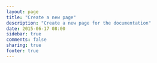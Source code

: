 ```yaml
---
layout: page
title: "Create a new page"
description: "Create a new page for the documentation"
date: 2015-06-17 08:00
sidebar: true
comments: false
sharing: true
footer: true
---
```


<script>
window.location = 'https://developers.home-assistant.io/docs/en/documentation_create_page.html';
</script>
